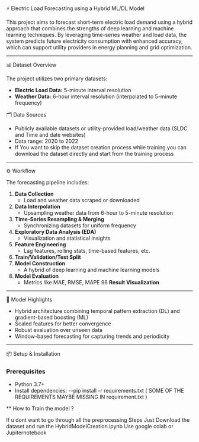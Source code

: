 ⚡ Electric Load Forecasting using a Hybrid ML/DL Model

This project aims to forecast short-term electric load demand using a hybrid approach that combines the strengths of deep learning and machine learning techniques. By leveraging time-series weather and load data, the system predicts future electricity consumption with enhanced accuracy, which can support utility providers in energy planning and grid optimization.

---

 📊 Dataset Overview

The project utilizes two primary datasets:
- **Electric Load Data:** 5-minute interval resolution
- **Weather Data:** 6-hour interval resolution (interpolated to 5-minute frequency)

 🗂️ Data Sources
- Publicly available datasets or utility-provided load/weather data (SLDC and Time and date websites)
- Data range: 2020 to 2022 
- If You want to skip the dataset creation process while training you can download the dataset directly and start from the training process
---

⚙️ Workflow

The forecasting pipeline includes:

1. **Data Collection**
   - Load and weather data scraped or downloaded
2. **Data Interpolation**
   - Upsampling weather data from 6-hour to 5-minute resolution
3. **Time-Series Resampling & Merging**
   - Synchronizing datasets for uniform frequency
4. **Exploratory Data Analysis (EDA)**
   - Visualization and statistical insights
5. **Feature Engineering**
   - Lag features, rolling stats, time-based features, etc.
6. **Train/Validation/Test Split**
7. **Model Construction**
   - A hybrid of deep learning and machine learning models
8. **Model Evaluation**
   - Metrics like MAE, RMSE, MAPE
98 **Result Visualization**

---

🧠 Model Highlights

- Hybrid architecture combining temporal pattern extraction (DL) and gradient-based boosting (ML)
- Scaled features for better convergence
- Robust evaluation over unseen data
- Window-based forecasting for capturing trends and periodicity

---

📦 Setup & Installation

### Prerequisites

- Python 3.7+
- Install dependencies:
  --pip install -r requirements.txt  ( SOME OF THE REQUIREMENTS MAYBE MISSING IN requirement.txt )

** How to Train the model ?

If u dont want to go through all the preprocessing Steps Just Download the dataset and run the HybridModelCreation.ipynb 
Use google colab or Jupiternotebook 
 
